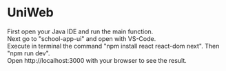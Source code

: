 # UniWeb

First open your Java IDE and run the main function.<br />
Next go to "school-app-ui" and open with VS-Code. <br />
Execute in terminal the command "npm install react react-dom next". Then "npm run dev".<br />
Open http://localhost:3000 with your browser to see the result.
